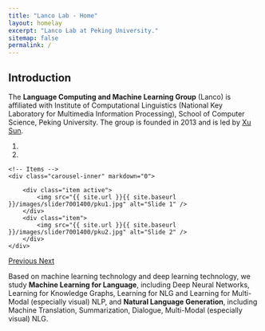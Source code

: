 ```yaml
---
title: "Lanco Lab - Home"
layout: homelay
excerpt: "Lanco Lab at Peking University."
sitemap: false
permalink: /
---
```


## Introduction

The **Language Computing and Machine Learning Group** (Lanco) is affiliated with Institute of Computational Linguistics (National Key Laboratory for Multimedia Information Processing), School of Computer Science, Peking University. The group is founded in 2013 and is led by [Xu Sun](https://xusun26.github.io/).


<div markdown="0" id="carousel" class="carousel slide" data-ride="carousel" data-interval="5000" data-pause="hover" >
    <!-- Menu -->
    <ol class="carousel-indicators">
        <li data-target="#carousel" data-slide-to="0" class="active"></li>
        <li data-target="#carousel" data-slide-to="1"></li>
    </ol>

    <!-- Items -->
    <div class="carousel-inner" markdown="0">
    
        <div class="item active">
            <img src="{{ site.url }}{{ site.baseurl }}/images/slider7001400/pku1.jpg" alt="Slide 1" />
        </div>
        <div class="item">
            <img src="{{ site.url }}{{ site.baseurl }}/images/slider7001400/pku2.jpg" alt="Slide 2" />
        </div>
    </div>
  <a class="left carousel-control" href="#carousel" role="button" data-slide="prev">
    <span class="glyphicon glyphicon-chevron-left" aria-hidden="true"></span>
    <span class="sr-only">Previous</span>
  </a>
  <a class="right carousel-control" href="#carousel" role="button" data-slide="next">
    <span class="glyphicon glyphicon-chevron-right" aria-hidden="true"></span>
    <span class="sr-only">Next</span>
  </a>
</div>

Based on machine learning technology and deep learning technology, we study **Machine Learning for Language**, including Deep Neural Networks, Learning for Knowledge Graphs, Learning for NLG and Learning for Multi-Modal (especially visual) NLP, and **Natural Language Generation**, including Machine Translation, Summarization, Dialogue, Multi-Modal (especially visual) NLG.

<!-- 
## News (in Chinese)

- 2021年5月，本组完成的两篇论文被 ACL 2021 接收。
- 2021年3月，本组完成的三篇论文被 NAACL 2021 接收。
- 2020年12月，本组完成的五篇论文被 AAAI 2021 接收。
- 2020年12月，本组陈德里同学获得校级“三好学生标兵”称号。
- 2020年9月，欢迎任抒怀、赵光香、高润东、李磊、杨文恺同学加入本组！
- 2020年7月，本组许晶晶同学顺利毕业取得博士学位，杨鹏程、刘澍同学顺利毕业取得硕士学位。
- 2020年9月，本组完成的一篇论文被 NeurIPS 2020 接收。
- 2020年9月，本组完成的一篇论文被 EMNLP 2020 接收。
- 2020年4月，本组完成的两篇论文被 ACL 2020 接收。
- 2019年9月，本组完成的2篇论文被人工智能与机器学习顶级会议 NeurIPS 2019 录用。
- 2019年8月，本组成员张之远获得北京大学“校长奖学金”。
- 2019年6月，本组成员许晶晶同学获得“信息科学技术学院学术十杰“称号。
- 2019年5月，本组完成的6篇长文被自然语言处理顶级会议 ACL 2019 录用。
- 2019年5月，本组完成的3篇论文被 IJCAI 2019 录用。
- 2018年12月，本组实习生骆梁辰同学的论文被深度学习顶级会议 ICLR 录用。
- 孙栩老师作为团队骨干（北京大学方面负责人）获得2018年度“中国电子学会科学技术奖一等奖”。
- 2018年11月，本组独立完成的2篇论文分别被期刊《Information Sciences》《IEEE Transactions on Knowledge and Data Engineering》录用。
- 2018年11月，本组完成的2篇论文被 AAAI 2019 录用。
- 2018年10月，孙栩老师获得了 IJCAI 2018 的高级程序委员会杰出委员奖（Distinguished Senior Program Committee Member）。
- 2018年10月，我们拿到了 全球任务导向多轮人机对话挑战赛（JDDC） 的自动评测冠军、手动评测第二名，并获得“优秀导师奖”及“架构创新奖”。参赛同学有罗睿轩、任宣丞、林俊旸、许晶晶、刘澍等，指导老师为孙栩老师。
- 2018年10月，本组马树铭、林俊旸、杨鹏程三位同学获得国家奖学金；许晶晶与任宣丞同学获得校级“三好学生标兵”称号；许晶晶、李炜、张艺、任宣丞四位同学获得校级“三好学生”称号。
- 2018年8月， 孙栩老师获得了中国计算机学会NLPCC青年新锐奖 (CCF-NLPCC Distinguished Young Scientist Award)。
- 2018年8月，本组完成的4篇长文被自然语言处理顶级会议之一 EMNLP 2018 录用，其中一篇论文由本组本科实习生以一作身份发表（刘峰林）。祝贺相关同学！
- 2018年6月，本组论文“SGM: Sequence Generation Model for Multi-label Classification” 获得 COLING 2018 最佳论文奖。
- 2018年5月，本组完成的4篇论文被 COLING 2018录用。
- 2018年4月，本组完成的6篇论文被自然语言处理顶级会议 ACL 2018 录用。
- 2018年4月，本组完成的1篇论文被 IJCAI 2018 录用。
- 2018年3月，本组完成的2篇论文被 NAACL 2018 录用。
- 2017年12月，本组完成的2篇论文被 LREC 2018 录用。
- 2017年11月，本实验室硕士二年级李炜同学申请硕转博为本组博士研究生，通过考核，开始攻读博士学位
- 2017年11月，本组2篇论文被 AAAI 2018 录用，AAAI 是人工智能领域的顶级会议之一。
- 2017年9月，本组3篇论文被 IJCNLP 2017 录用。
- 2017年9月，欢迎任宣丞、陈德里等博士、硕士同学，以及多名本科实习生同学加入本组。任宣丞同学之前为我组的本科实习生，实习期间发表机器学习顶级会议 ICML 一篇，9月开始攻读本组博士。
- 2017年5月，本组独立完成的论文被 ICML 2017 录用，ICML 是机器学习领域的顶级会议之一。
- 2017年3月，本组独立完成论文Improving Semantic Relevance for Chinese Social Media Text Summarization 被 ACL 2017 录用，F-Score Driven Max Margin Neural Network for Named Entity Recognition in Chinese Social Media 被 EACL 2017 录用，ACL 是自然语言处理顶级会议之一。
- 2016年11月，孙栩老师在美国奥斯丁召开的 EMNLP 2016 国际会议作了讲习班（Tutorial）报告，题目为“Methods and Theories for Large-scale Structured Prediction”。Tutorial报告时间为三个小时。该tutorial为EMNLP 2016中注册人数最多的两个tutorial报告之一（总共6个tutorial报告）。
- 2016年11月，孙栩老师获得2016年度日本大川研究奖(Okawa Research Award/Grant)。
- 2016年11月，本组独立完成的论文A Uniﬁed Model for Cross-Domain and Semi-Supervised Named Entity Recognition in Chinese Social Media被 AAAI 2017 录用，AAAI 是人工智能的顶级会议之一。
- 2016年 9月，本组独立完成的论文Asynchronous Parallel Learning for Neural Networks and Structured Models with Dense Features被 COLING 2016 录用，COLING 是自然语言处理的顶级会议之一。
- 2016年9月，欢迎马树铭、张艺等研究生同学，以及多名本科实习生同学加入本组。马树铭同学之前为我组的本科实习生。
-->